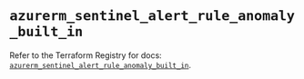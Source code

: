 # `azurerm_sentinel_alert_rule_anomaly_built_in`

Refer to the Terraform Registry for docs: [`azurerm_sentinel_alert_rule_anomaly_built_in`](https://registry.terraform.io/providers/hashicorp/azurerm/4.50.0/docs/resources/sentinel_alert_rule_anomaly_built_in).

